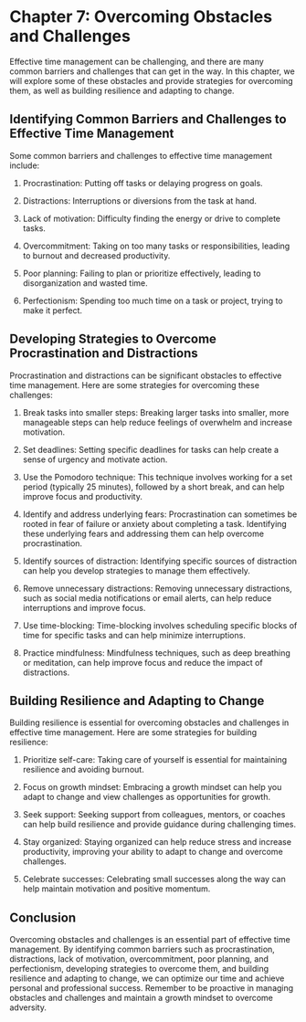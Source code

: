 Chapter 7: Overcoming Obstacles and Challenges
==============================================

Effective time management can be challenging, and there are many common barriers and challenges that can get in the way. In this chapter, we will explore some of these obstacles and provide strategies for overcoming them, as well as building resilience and adapting to change.

Identifying Common Barriers and Challenges to Effective Time Management
-----------------------------------------------------------------------

Some common barriers and challenges to effective time management include:

1. Procrastination: Putting off tasks or delaying progress on goals.

2. Distractions: Interruptions or diversions from the task at hand.

3. Lack of motivation: Difficulty finding the energy or drive to complete tasks.

4. Overcommitment: Taking on too many tasks or responsibilities, leading to burnout and decreased productivity.

5. Poor planning: Failing to plan or prioritize effectively, leading to disorganization and wasted time.

6. Perfectionism: Spending too much time on a task or project, trying to make it perfect.

Developing Strategies to Overcome Procrastination and Distractions
------------------------------------------------------------------

Procrastination and distractions can be significant obstacles to effective time management. Here are some strategies for overcoming these challenges:

1. Break tasks into smaller steps: Breaking larger tasks into smaller, more manageable steps can help reduce feelings of overwhelm and increase motivation.

2. Set deadlines: Setting specific deadlines for tasks can help create a sense of urgency and motivate action.

3. Use the Pomodoro technique: This technique involves working for a set period (typically 25 minutes), followed by a short break, and can help improve focus and productivity.

4. Identify and address underlying fears: Procrastination can sometimes be rooted in fear of failure or anxiety about completing a task. Identifying these underlying fears and addressing them can help overcome procrastination.

5. Identify sources of distraction: Identifying specific sources of distraction can help you develop strategies to manage them effectively.

6. Remove unnecessary distractions: Removing unnecessary distractions, such as social media notifications or email alerts, can help reduce interruptions and improve focus.

7. Use time-blocking: Time-blocking involves scheduling specific blocks of time for specific tasks and can help minimize interruptions.

8. Practice mindfulness: Mindfulness techniques, such as deep breathing or meditation, can help improve focus and reduce the impact of distractions.

Building Resilience and Adapting to Change
------------------------------------------

Building resilience is essential for overcoming obstacles and challenges in effective time management. Here are some strategies for building resilience:

1. Prioritize self-care: Taking care of yourself is essential for maintaining resilience and avoiding burnout.

2. Focus on growth mindset: Embracing a growth mindset can help you adapt to change and view challenges as opportunities for growth.

3. Seek support: Seeking support from colleagues, mentors, or coaches can help build resilience and provide guidance during challenging times.

4. Stay organized: Staying organized can help reduce stress and increase productivity, improving your ability to adapt to change and overcome challenges.

5. Celebrate successes: Celebrating small successes along the way can help maintain motivation and positive momentum.

Conclusion
----------

Overcoming obstacles and challenges is an essential part of effective time management. By identifying common barriers such as procrastination, distractions, lack of motivation, overcommitment, poor planning, and perfectionism, developing strategies to overcome them, and building resilience and adapting to change, we can optimize our time and achieve personal and professional success. Remember to be proactive in managing obstacles and challenges and maintain a growth mindset to overcome adversity.
